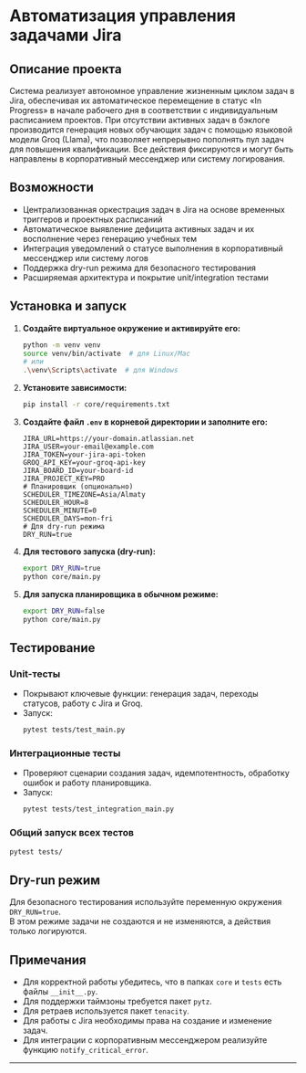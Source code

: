 # Автоматизация управления задачами Jira

## Описание проекта

Система реализует автономное управление жизненным циклом задач в Jira, обеспечивая их автоматическое перемещение в статус «In Progress» в начале рабочего дня в соответствии с индивидуальным расписанием проектов. При отсутствии активных задач в бэклоге производится генерация новых обучающих задач с помощью языковой модели Groq (Llama), что позволяет непрерывно пополнять пул задач для повышения квалификации. Все действия фиксируются и могут быть направлены в корпоративный мессенджер или систему логирования.

## Возможности

- Централизованная оркестрация задач в Jira на основе временных триггеров и проектных расписаний
- Автоматическое выявление дефицита активных задач и их восполнение через генерацию учебных тем
- Интеграция уведомлений о статусе выполнения в корпоративный мессенджер или систему логов
- Поддержка dry-run режима для безопасного тестирования
- Расширяемая архитектура и покрытие unit/integration тестами

## Установка и запуск

1. **Создайте виртуальное окружение и активируйте его:**
    ```bash
    python -m venv venv
    source venv/bin/activate  # для Linux/Mac
    # или
    .\venv\Scripts\activate  # для Windows
    ```

2. **Установите зависимости:**
    ```bash
    pip install -r core/requirements.txt
    ```

3. **Создайте файл `.env` в корневой директории и заполните его:**
    ```
    JIRA_URL=https://your-domain.atlassian.net
    JIRA_USER=your-email@example.com
    JIRA_TOKEN=your-jira-api-token
    GROQ_API_KEY=your-groq-api-key
    JIRA_BOARD_ID=your-board-id
    JIRA_PROJECT_KEY=PRO
    # Планировщик (опционально)
    SCHEDULER_TIMEZONE=Asia/Almaty
    SCHEDULER_HOUR=8
    SCHEDULER_MINUTE=0
    SCHEDULER_DAYS=mon-fri
    # Для dry-run режима
    DRY_RUN=true
    ```

4. **Для тестового запуска (dry-run):**
    ```bash
    export DRY_RUN=true
    python core/main.py
    ```

5. **Для запуска планировщика в обычном режиме:**
    ```bash
    export DRY_RUN=false
    python core/main.py
    ```

## Тестирование

### Unit-тесты

- Покрывают ключевые функции: генерация задач, переходы статусов, работу с Jira и Groq.
- Запуск:
    ```bash
    pytest tests/test_main.py
    ```

### Интеграционные тесты

- Проверяют сценарии создания задач, идемпотентность, обработку ошибок и работу планировщика.
- Запуск:
    ```bash
    pytest tests/test_integration_main.py
    ```

### Общий запуск всех тестов

```bash
pytest tests/
```

## Dry-run режим

Для безопасного тестирования используйте переменную окружения `DRY_RUN=true`.  
В этом режиме задачи не создаются и не изменяются, а действия только логируются.

## Примечания

- Для корректной работы убедитесь, что в папках `core` и `tests` есть файлы `__init__.py`.
- Для поддержки таймзоны требуется пакет `pytz`.
- Для ретраев используется пакет `tenacity`.
- Для работы с Jira необходимы права на создание и изменение задач.
- Для интеграции с корпоративным мессенджером реализуйте функцию `notify_critical_error`.

---

